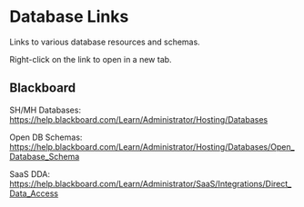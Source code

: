 # Database Links

Links to various database resources and schemas. 

Right-click on the link to open in a new tab. 

## Blackboard

SH/MH Databases: https://help.blackboard.com/Learn/Administrator/Hosting/Databases

Open DB Schemas: https://help.blackboard.com/Learn/Administrator/Hosting/Databases/Open_Database_Schema

SaaS DDA: https://help.blackboard.com/Learn/Administrator/SaaS/Integrations/Direct_Data_Access
